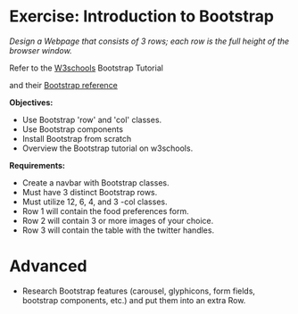 # Exercise: Introduction to Bootstrap

*Design a Webpage that consists of 3 rows; each row is the full height of the browser window.*

Refer to the [W3schools](W3schools.com/bootstrap) Bootstrap Tutorial

and their [Bootstrap reference](http://www.w3schools.com/bootstrap/bootstrap_ref_css_text.asp)


**Objectives:**

  * Use Bootstrap 'row' and 'col' classes.
  * Use Bootstrap components
  * Install Bootstrap from scratch
  * Overview the Bootstrap tutorial on w3schools.


**Requirements:**

  * Create a navbar with Bootstrap classes.
  * Must have 3 distinct Bootstrap rows.
  * Must utilize 12, 6, 4, and 3 -col classes.
  * Row 1 will contain the food preferences form.
  * Row 2 will contain 3 or more images of your choice.
  * Row 3 will contain the table with the twitter handles.

# Advanced
* Research Bootstrap features (carousel, glyphicons, form fields, bootstrap components, etc.) and put them into an extra Row.

